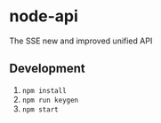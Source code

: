 # node-api

The SSE new and improved unified API

## Development

1. `npm install`
2. `npm run keygen`
3. `npm start`